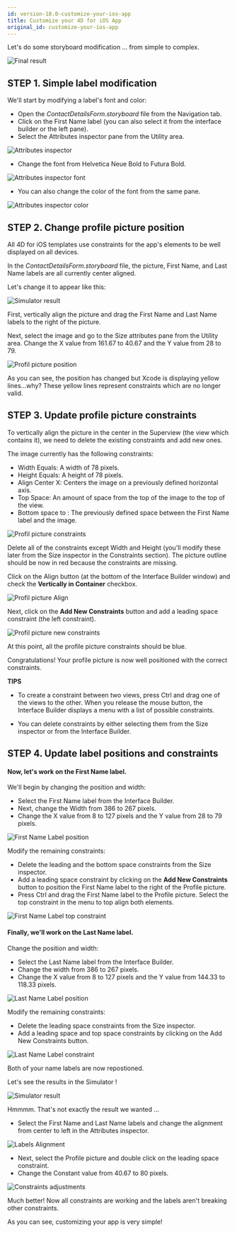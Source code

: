 ```yaml
---
id: version-18.0-customize-your-ios-app
title: Customize your 4D for iOS App
original_id: customize-your-ios-app
---
```


Let's do some storyboard modification ... from simple to complex.

![Final result](assets/en/customize-with-xcode/Simlator-Before-After-Xcode-4D-for-iOS.png)

## STEP 1. Simple label modification

We'll start by modifying a label's font and color:

* Open the *ContactDetailsForm.storyboard* file from the Navigation tab. 
* Click on the First Name label (you can also select it from the interface builder or the left pane).
* Select the Attributes inspector pane from the Utility area.

![Attributes inspector](assets/en/customize-with-xcode/Attributes-inspector-Xcode-4D-for-iOS.png)

* Change the font from Helvetica Neue Bold to Futura Bold. 

![Attributes inspector font](assets/en/customize-with-xcode/Attributes-inspector-font-Xcode-4D-for-iOS.png)

* You can also change the color of the font from the same pane.

![Attributes inspector color](assets/en/customize-with-xcode/Attributes-inspector-color-Xcode-4D-for-iOS.png)

## STEP 2. Change profile picture position

All 4D for iOS templates use constraints for the app's elements to be well displayed on all devices.

In the *ContactDetailsForm.storyboard* file, the picture, First Name, and Last Name labels are all currently center aligned. 

Let's change it to appear like this:

![Simulator result](assets/en/customize-with-xcode/Simlator-Final-Xcode-4D-for-iOS.png)

First, vertically align the picture and drag the First Name and Last Name labels to the right of the picture.

Next, select the image and go to the Size attributes pane from the Utility area. Change the X value from 161.67 to 40.67 and the Y value from 28 to 79.

![Profil picture position](assets/en/customize-with-xcode/Profil-picture-position-Xcode-4D-for-iOS.png)

As you can see, the position has changed but Xcode is displaying yellow lines...why?
These yellow lines represent constraints which are no longer valid.

## STEP 3. Update profile picture constraints

To vertically align the picture in the center in the Superview (the view which contains it), we need to delete the existing constraints and add new ones.

The image currently has the following constraints:

* Width Equals: A width of 78 pixels.
* Height Equals: A height of 78 pixels.
* Align Center X: Centers the image on a previously defined horizontal axis.
* Top Space: An amount of space from the top of the image to the top of the view.
* Bottom space to <First Name>: The previously defined space between the First Name label and the image.

![Profil picture constraints](assets/en/customize-with-xcode/Profil-picture-constraints-Xcode-4D-for-iOS.png)

Delete all of the constraints except Width and Height (you'll modify these later from the Size inspector in the Constraints section). The picture outline should be now in red because the constraints are missing.

Click on the Align button (at the bottom of the Interface Builder window) and check the **Vertically in Container** checkbox.

![Profil picture Align](assets/en/customize-with-xcode/Profil-picture-Align-Xcode-4D-for-iOS.png)

Next, click on the **Add New Constraints** button and add a leading space constraint (the left constraint).

![Profil picture new constraints](assets/en/customize-with-xcode/Profil-picture-new-constraints-4D-for-iOS.png)

At this point, all the profile picture constraints should be blue.

Congratulations! Your profile picture is now well positioned with the correct constraints.

<div markdown="1" class = "tips">

**TIPS**

* To create a constraint between two views, press Ctrl and drag one of the views to the other. When you release the mouse button, the Interface Builder displays a menu with a list of possible constraints.

* You can delete constraints by either selecting them from the Size inspector or from the Interface Builder.

</div>

## STEP 4. Update label positions and constraints

#### Now, let's work on the First Name label.

We'll begin by changing the position and width:

* Select the First Name label from the Interface Builder.
* Next, change the Width from 386 to 267 pixels.
* Change the X value from 8 to 127 pixels and the Y value from 28 to 79 pixels.

![First Name Label position](assets/en/customize-with-xcode/First-Name-Label-position-Xcode-4D-for-iOS.png)

Modify the remaining constraints:

* Delete the leading and the bottom space constraints from the Size inspector.
* Add a leading space constraint by clicking on the **Add New Constraints** button to position the First Name label to the right of the Profile picture.
* Press Ctrl and drag the First Name label to the Profile picture. Select the top constraint in the menu to top align both elements.

![First Name Label top constraint](assets/en/customize-with-xcode/First-Name-Label-top-constraint-Xcode-4D-for-iOS.png)

#### Finally, we'll work on the Last Name label.

Change the position and width:

* Select the Last Name label from the Interface Builder.
* Change the width from 386 to 267 pixels.
* Change the X value from 8 to 127 pixels and the Y value from 144.33 to 118.33 pixels.

![Last Name Label position](assets/en/customize-with-xcode/Last-Name-Label-position-Xcode-4D-for-iOS.png)

Modify the remaining constraints:

* Delete the leading space constraints from the Size inspector.
* Add a leading space and top space constraints by clicking on the Add New Constraints button. 

![Last Name Label constraint](assets/en/customize-with-xcode/Last-Name-Label-constraint-Xcode-4D-for-iOS.png)

Both of your name labels are now repostioned. 

Let's see the results in the Simulator !

![Simulator result](assets/en/customize-with-xcode/Simulator-Xcode-4D-for-iOS.png)

Hmmmm. That's not exactly the result we wanted ...

* Select the First Name and Last Name labels and change the alignment from center to left in the Attributes inspector. 

![Labels Alignment](assets/en/customize-with-xcode/Labels-Alignment-Xcode-4D-for-iOS.png)

* Next, select the Profile picture and double click on the leading space constraint.
* Change the Constant value from 40.67 to 80 pixels.

![Constraints adjustments](assets/en/customize-with-xcode/Constraints-adjustments-Xcode-4D-for-iOS.png)

Much better! Now all constraints are working and the labels aren't breaking other constraints.

As you can see, customizing your app is very simple!
